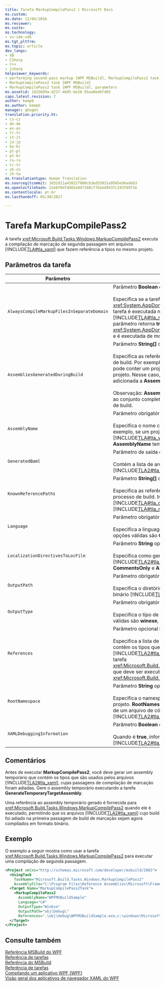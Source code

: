 ```yaml
---
title: Tarefa MarkupCompilePass2 | Microsoft Docs
ms.custom: 
ms.date: 11/04/2016
ms.reviewer: 
ms.suite: 
ms.technology:
- vs-ide-sdk
ms.tgt_pltfrm: 
ms.topic: article
dev_langs:
- VB
- CSharp
- C++
- jsharp
helpviewer_keywords:
- performing second-pass markup [WPF MSBuild], MarkupCompilePass2 task
- MarkupCompilePass2 task [WPF MSBuild]
- MarkupCompilePass2 task [WPF MSBuild], parameters
ms.assetid: 1d25689a-d21f-4b05-be26-95aa0ed4fd03
caps.latest.revision: 7
author: kempb
ms.author: kempb
manager: ghogen
translation.priority.ht:
- cs-cz
- de-de
- es-es
- fr-fr
- it-it
- ja-jp
- ko-kr
- pl-pl
- pt-br
- ru-ru
- tr-tr
- zh-cn
- zh-tw
ms.translationtype: Human Translation
ms.sourcegitcommit: 3d32d11a430227800cb3ed53831a9565eb6adeb3
ms.openlocfilehash: 22e870dfdd02e047160cf7b2ed9437c193f89f3e
ms.contentlocale: pt-br
ms.lasthandoff: 05/30/2017

---
```

# <a name="markupcompilepass2-task"></a>Tarefa MarkupCompilePass2
A tarefa <xref:Microsoft.Build.Tasks.Windows.MarkupCompilePass2> executa a compilação de marcação de segunda passagem em arquivos [!INCLUDE[TLA#tla_xaml](../msbuild/includes/tlasharptla_xaml_md.md)] que fazem referência a tipos no mesmo projeto.  
  
## <a name="task-parameters"></a>Parâmetros da tarefa  
  
|Parâmetro|Descrição|  
|---------------|-----------------|  
|`AlwaysCompileMarkupFilesInSeparateDomain`|Parâmetro **Boolean** opcional.<br /><br /> Especifica se a tarefa deve ser executada em um <xref:System.AppDomain> separado. Se esse parâmetro retorna **false**, a tarefa é executada no mesmo <xref:System.AppDomain> que [!INCLUDE[TLA#tla_msbuild](../msbuild/includes/tlasharptla_msbuild_md.md)] e é executada mais rapidamente. Se o parâmetro retorna **true**, a tarefa é executada em um segundo <xref:System.AppDomain> que é isolado de [!INCLUDE[TLA2#tla_msbuild](../msbuild/includes/tla2sharptla_msbuild_md.md)] e é executada de modo mais lento.|  
|`AssembliesGeneratedDuringBuild`|Parâmetro **String[]** opcional.<br /><br /> Especifica as referências aos assemblies alterados durante o processo de build. Por exemplo, uma solução [!INCLUDE[TLA#tla_visualstu2005](../msbuild/includes/tlasharptla_visualstu2005_md.md)] pode conter um projeto que faz referência à saída compilada de outro projeto. Nesse caso, a saída compilada do segundo projeto pode ser adicionada a **AssembliesGeneratedDuringBuild**.<br /><br /> Observação: **AssembliesGeneratedDuringBuild** deve conter referências ao conjunto completo de assemblies que são gerados por uma solução de build.|  
|`AssemblyName`|Parâmetro obrigatório **String**.<br /><br /> Especifica o nome curto do assembly que é gerado para um projeto. Por exemplo, se um projeto está gerando um executável [!INCLUDE[TLA#tla_win](../msbuild/includes/tlasharptla_win_md.md)] cujo nome é **WinExeAssembly.exe**, o parâmetro **AssemblyName** tem um valor de **WinExeAssembly**.|  
|`GeneratedBaml`|Parâmetro de saída opcional **ITaskItem[]**.<br /><br /> Contém a lista de arquivos gerados no formato binário [!INCLUDE[TLA2#tla_xaml](../msbuild/includes/tla2sharptla_xaml_md.md)].|  
|`KnownReferencePaths`|Parâmetro **String[]** opcional.<br /><br /> Especifica as referências aos assemblies nunca alterados durante o processo de build. Inclui assemblies que estão localizados no [!INCLUDE[TLA#tla_gac](../msbuild/includes/tlasharptla_gac_md.md)], em um diretório de instalação [!INCLUDE[TLA#tla_netframewk](../misc/includes/tlasharptla_netframewk_md.md)] e assim por diante.|  
|`Language`|Parâmetro obrigatório **String**.<br /><br /> Especifica a linguagem gerenciada à qual o compilador dá suporte. As opções válidas são **C#**, **VB**, **JScript** e **C++**.|  
|`LocalizationDirectivesToLocFile`|Parâmetro **String** opcional.<br /><br /> Especifica como gerar informações de localização para cada arquivo [!INCLUDE[TLA2#tla_xaml](../msbuild/includes/tla2sharptla_xaml_md.md)] de origem. As opções válidas são **None**, **CommentsOnly** e **All**.|  
|`OutputPath`|Parâmetro obrigatório **String**.<br /><br /> Especifica o diretório no qual ocorre a geração dos arquivos de formato binário [!INCLUDE[TLA2#tla_xaml](../msbuild/includes/tla2sharptla_xaml_md.md)] gerados.|  
|`OutputType`|Parâmetro obrigatório **String**.<br /><br /> Especifica o tipo de assembly que é gerado por um projeto. As opções válidas são **winexe**, **exe**, **library** e **netmodule**.|  
|`References`|Parâmetro opcional **ITaskItem[]**.<br /><br /> Especifica a lista de referências de arquivos para assemblies que contêm os tipos que são usados nos arquivos [!INCLUDE[TLA2#tla_xaml](../msbuild/includes/tla2sharptla_xaml_md.md)]. Uma referência é ao assembly gerado pela tarefa <xref:Microsoft.Build.Tasks.Windows.GenerateTemporaryTargetAssembly>, que deve ser executada antes da tarefa <xref:Microsoft.Build.Tasks.Windows.MarkupCompilePass2>.|  
|`RootNamespace`|Parâmetro **String** opcional.<br /><br /> Especifica o namespace raiz para as classes que estão dentro do projeto. **RootNamespace** também é usado como o namespace padrão de um arquivo de código gerenciado gerado quando o arquivo [!INCLUDE[TLA2#tla_xaml](../msbuild/includes/tla2sharptla_xaml_md.md)] correspondente não inclui o atributo `x:Class`.|  
|`XAMLDebuggingInformation`|Parâmetro **Boolean** opcional.<br /><br /> Quando é **true**, informações de diagnóstico são geradas e incluídas no [!INCLUDE[TLA2#tla_xaml](../msbuild/includes/tla2sharptla_xaml_md.md)] compilado para auxiliar na depuração.|  
  
## <a name="remarks"></a>Comentários  
 Antes de executar **MarkupCompilePass2**, você deve gerar um assembly temporário que contém os tipos que são usados pelos arquivos [!INCLUDE[TLA2#tla_xaml](../msbuild/includes/tla2sharptla_xaml_md.md)], cujas passagens de compilação de marcação foram adiadas. Gere o assembly temporário executando a tarefa **GenerateTemporaryTargetAssembly**.  
  
 Uma referência ao assembly temporário gerado é fornecida para <xref:Microsoft.Build.Tasks.Windows.MarkupCompilePass2> quando ele é executado, permitindo que os arquivos [!INCLUDE[TLA2#tla_xaml](../msbuild/includes/tla2sharptla_xaml_md.md)] cujo build foi adiado na primeira passagem de build de marcação sejam agora compilados em formato binário.  
  
## <a name="example"></a>Exemplo  
 O exemplo a seguir mostra como usar a tarefa <xref:Microsoft.Build.Tasks.Windows.MarkupCompilePass2> para executar uma compilação de segunda passagem.  
  
```xml  
<Project xmlns="http://schemas.microsoft.com/developer/msbuild/2003">  
  <UsingTask   
    TaskName="Microsoft.Build.Tasks.Windows.MarkupCompilePass2"   
    AssemblyFile="C:\Program Files\Reference Assemblies\Microsoft\Framework\v3.0\PresentationBuildTasks.dll" />  
  <Target Name="MarkupCompilePass2Task">  
    <MarkupCompilePass2   
      AssemblyName="WPFMSBuildSample"  
      Language="C#"  
      OutputType="WinExe"  
      OutputPath="obj\Debug\"  
      References=".\obj\debug\WPFMSBuildSample.exe;c:\windows\Microsoft.net\Framework\v2.0.50727\System.dll;C:\Program Files\Reference Assemblies\Microsoft\WinFx\v3.0\PresentationCore.dll;C:\Program Files\Reference Assemblies\Microsoft\WinFx\v3.0\PresentationFramework.dll;C:\Program Files\Reference Assemblies\Microsoft\WinFx\v3.0\WindowsBase.dll" />  
  </Target>  
</Project>  
```  
  
## <a name="see-also"></a>Consulte também  
 [Referência MSBuild do WPF](../msbuild/wpf-msbuild-reference.md)   
 [Referência de tarefas](../msbuild/wpf-msbuild-task-reference.md)   
 [Referência do MSBuild](../msbuild/msbuild-reference.md)   
 [Referência de tarefas](../msbuild/msbuild-task-reference.md)   
 [Compilando um aplicativo WPF (WPF)](/dotnet/framework/wpf/app-development/building-a-wpf-application-wpf)   
 [Visão geral dos aplicativos de navegador XAML do WPF](/dotnet/framework/wpf/app-development/wpf-xaml-browser-applications-overview)
